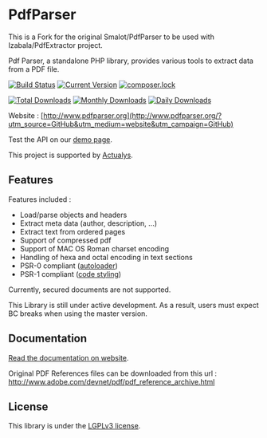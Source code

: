 # PdfParser #
This is a Fork for the original Smalot/PdfParser to be used with Izabala/PdfExtractor project. 

Pdf Parser, a standalone PHP library, provides various tools to extract data from a PDF file.

[![Build Status](https://travis-ci.org/smalot/pdfparser.png?branch=master)](https://travis-ci.org/smalot/pdfparser)
[![Current Version](https://poser.pugx.org/smalot/pdfparser/v/stable.png)](https://packagist.org/packages/smalot/pdfparser)
[![composer.lock](https://poser.pugx.org/smalot/pdfparser/composerlock)](https://packagist.org/packages/smalot/pdfparser)

[![Total Downloads](https://poser.pugx.org/smalot/pdfparser/downloads.png)](https://packagist.org/packages/smalot/pdfparser)
[![Monthly Downloads](https://poser.pugx.org/smalot/pdfparser/d/monthly)](https://packagist.org/packages/smalot/pdfparser)
[![Daily Downloads](https://poser.pugx.org/smalot/pdfparser/d/daily)](https://packagist.org/packages/smalot/pdfparser)

Website : [http://www.pdfparser.org](http://www.pdfparser.org/?utm_source=GitHub&utm_medium=website&utm_campaign=GitHub)

Test the API on our [demo page](http://www.pdfparser.org/demo).

This project is supported by [Actualys](http://www.actualys.com).

## Features ##

Features included :

- Load/parse objects and headers
- Extract meta data (author, description, ...)
- Extract text from ordered pages
- Support of compressed pdf
- Support of MAC OS Roman charset encoding
- Handling of hexa and octal encoding in text sections
- PSR-0 compliant ([autoloader](https://github.com/php-fig/fig-standards/blob/master/accepted/PSR-0.md))
- PSR-1 compliant ([code styling](https://github.com/php-fig/fig-standards/blob/master/accepted/PSR-1-basic-coding-standard.md))

Currently, secured documents are not supported.

This Library is still under active development.
As a result, users must expect BC breaks when using the master version.

## Documentation ##

[Read the documentation on website](http://www.pdfparser.org/documentation?utm_source=GitHub&utm_medium=documentation&utm_campaign=GitHub).

Original PDF References files can be downloaded from this url : http://www.adobe.com/devnet/pdf/pdf_reference_archive.html


## License ##

This library is under the [LGPLv3 license](https://github.com/smalot/pdfparser/blob/master/LICENSE.txt).

